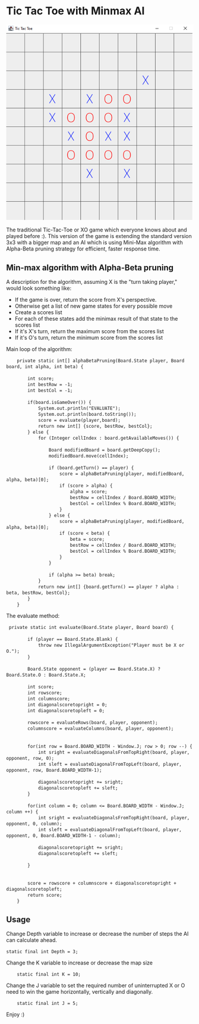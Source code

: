 # Tic Tac Toe with Minmax AI


![](src/myassets/TTT_Player_vs_AI.png)

The traditional Tic-Tac-Toe or XO game which everyone knows about and played before :).
This version of the game is extending the standard version 3x3 with a bigger map and 
an AI which is using Mini-Max algorithm with Alpha-Beta pruning strategy for efficient, faster
 response time.

## Min-max algorithm with Alpha-Beta pruning
A description for the algorithm, assuming X is the "turn taking player," would look something like:

- If the game is over, return the score from X's perspective.
- Otherwise get a list of new game states for every possible move
- Create a scores list
- For each of these states add the minimax result of that state to the scores list
- If it's X's turn, return the maximum score from the scores list
- If it's O's turn, return the minimum score from the scores list

Main loop of the algorithm:
```
    private static int[] alphaBetaPruning(Board.State player, Board board, int alpha, int beta) {

        int score;
        int bestRow = -1;
        int bestCol = -1;

        if(board.isGameOver()) {
            System.out.println("EVALUATE");
            System.out.println(board.toString());
            score = evaluate(player,board);
            return new int[] {score, bestRow, bestCol};
        } else {
            for (Integer cellIndex : board.getAvailableMoves()) {

                Board modifiedBoard = board.getDeepCopy();
                modifiedBoard.move(cellIndex);

                if (board.getTurn() == player) {
                    score = alphaBetaPruning(player, modifiedBoard, alpha, beta)[0];
                    if (score > alpha) {
                        alpha = score;
                        bestRow = cellIndex / Board.BOARD_WIDTH;
                        bestCol = cellIndex % Board.BOARD_WIDTH;
                    }
                } else {
                    score = alphaBetaPruning(player, modifiedBoard, alpha, beta)[0];
                    if (score < beta) {
                        beta = score;
                        bestRow = cellIndex / Board.BOARD_WIDTH;
                        bestCol = cellIndex % Board.BOARD_WIDTH;
                    }
                }

                if (alpha >= beta) break;
            }
            return new int[] {board.getTurn() == player ? alpha : beta, bestRow, bestCol};
        }
    }
```

The evaluate method:

```
 private static int evaluate(Board.State player, Board board) {

        if (player == Board.State.Blank) {
            throw new IllegalArgumentException("Player must be X or O.");
        }

        Board.State opponent = (player == Board.State.X) ? Board.State.O : Board.State.X;

        int score;
        int rowscore;
        int columnscore;
        int diagonalscoretopright = 0;
        int diagonalscoretopleft = 0;

        rowscore = evaluateRows(board, player, opponent);
        columnscore = evaluateColumns(board, player, opponent);


        for(int row = Board.BOARD_WIDTH - Window.J; row > 0; row --) {
            int sright = evaluateDiagonalsFromTopRight(board, player, opponent, row, 0);
            int sleft = evaluateDiagonalFromTopLeft(board, player, opponent, row, Board.BOARD_WIDTH-1);

            diagonalscoretopright += sright;
            diagonalscoretopleft += sleft;
        }

        for(int column = 0; column <= Board.BOARD_WIDTH - Window.J; column ++) {
            int sright = evaluateDiagonalsFromTopRight(board, player, opponent, 0, column);
            int sleft = evaluateDiagonalFromTopLeft(board, player, opponent, 0, Board.BOARD_WIDTH-1 - column);

            diagonalscoretopright += sright;
            diagonalscoretopleft += sleft;

        }


        score = rowscore + columnscore + diagonalscoretopright + diagonalscoretopleft;
        return score;
    }
```

## Usage
Change Depth variable to increase or decrease the number of steps the AI can calculate ahead. 
```
static final int Depth = 3;
```
Change the K variable to increase or decrease the map size
```
    static final int K = 10;
```
Change the J variable to set the required number of uninterrupted X or O need to win the game
horizontally, vertically and diagonally.
```
    static final int J = 5;
```

Enjoy :)


